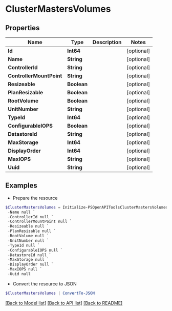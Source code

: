 # ClusterMastersVolumes
## Properties

Name | Type | Description | Notes
------------ | ------------- | ------------- | -------------
**Id** | **Int64** |  | [optional] 
**Name** | **String** |  | [optional] 
**ControllerId** | **String** |  | [optional] 
**ControllerMountPoint** | **String** |  | [optional] 
**Resizeable** | **Boolean** |  | [optional] 
**PlanResizable** | **Boolean** |  | [optional] 
**RootVolume** | **Boolean** |  | [optional] 
**UnitNumber** | **String** |  | [optional] 
**TypeId** | **Int64** |  | [optional] 
**ConfigurableIOPS** | **Boolean** |  | [optional] 
**DatastoreId** | **String** |  | [optional] 
**MaxStorage** | **Int64** |  | [optional] 
**DisplayOrder** | **Int64** |  | [optional] 
**MaxIOPS** | **String** |  | [optional] 
**Uuid** | **String** |  | [optional] 

## Examples

- Prepare the resource
```powershell
$ClusterMastersVolumes = Initialize-PSOpenAPIToolsClusterMastersVolumes  -Id null `
 -Name null `
 -ControllerId null `
 -ControllerMountPoint null `
 -Resizeable null `
 -PlanResizable null `
 -RootVolume null `
 -UnitNumber null `
 -TypeId null `
 -ConfigurableIOPS null `
 -DatastoreId null `
 -MaxStorage null `
 -DisplayOrder null `
 -MaxIOPS null `
 -Uuid null
```

- Convert the resource to JSON
```powershell
$ClusterMastersVolumes | ConvertTo-JSON
```

[[Back to Model list]](../README.md#documentation-for-models) [[Back to API list]](../README.md#documentation-for-api-endpoints) [[Back to README]](../README.md)

